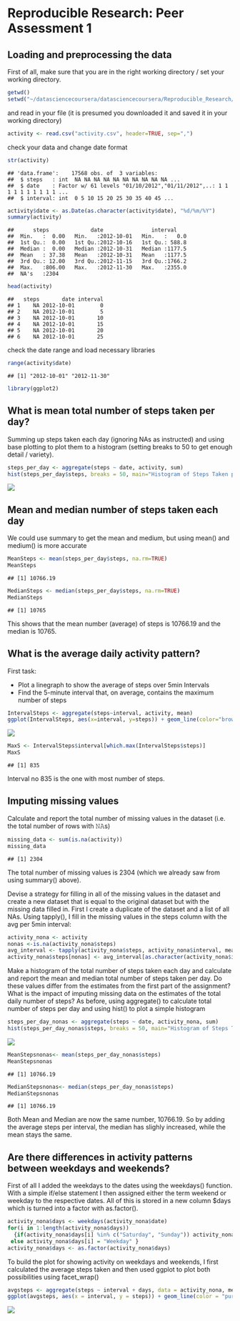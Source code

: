 # Reproducible Research: Peer Assessment 1


## Loading and preprocessing the data
First of all, make sure that you are in the right working directory / set your working directory.

```r
getwd()
setwd("~/datasciencecoursera/datasciencecoursera/Reproducible_Research/RepData_PeerAssessment1")
```
and read in your file (it is presumed you downloaded it and saved it in your working directory)

```r
activity <- read.csv("activity.csv", header=TRUE, sep=",")
```
check your data and change date format

```r
str(activity)
```

```
## 'data.frame':	17568 obs. of  3 variables:
##  $ steps   : int  NA NA NA NA NA NA NA NA NA NA ...
##  $ date    : Factor w/ 61 levels "01/10/2012","01/11/2012",..: 1 1 1 1 1 1 1 1 1 1 ...
##  $ interval: int  0 5 10 15 20 25 30 35 40 45 ...
```

```r
activity$date <- as.Date(as.character(activity$date), "%d/%m/%Y")
summary(activity)
```

```
##      steps             date               interval     
##  Min.   :  0.00   Min.   :2012-10-01   Min.   :   0.0  
##  1st Qu.:  0.00   1st Qu.:2012-10-16   1st Qu.: 588.8  
##  Median :  0.00   Median :2012-10-31   Median :1177.5  
##  Mean   : 37.38   Mean   :2012-10-31   Mean   :1177.5  
##  3rd Qu.: 12.00   3rd Qu.:2012-11-15   3rd Qu.:1766.2  
##  Max.   :806.00   Max.   :2012-11-30   Max.   :2355.0  
##  NA's   :2304
```

```r
head(activity)
```

```
##   steps       date interval
## 1    NA 2012-10-01        0
## 2    NA 2012-10-01        5
## 3    NA 2012-10-01       10
## 4    NA 2012-10-01       15
## 5    NA 2012-10-01       20
## 6    NA 2012-10-01       25
```
check the date range and load necessary libraries

```r
range(activity$date)
```

```
## [1] "2012-10-01" "2012-11-30"
```

```r
library(ggplot2)
```
## What is mean total number of steps taken per day?
Summing up steps taken each day (ignoring NAs as instructed) and using base plotting to plot them to a histogram (setting breaks to 50 to get enough detail / variety).

```r
steps_per_day <- aggregate(steps ~ date, activity, sum)
hist(steps_per_day$steps, breaks = 50, main="Histogram of Steps Taken per Day", xlab="Number of Steps taken per day", col="purple")
```

![](PA1_template_files/figure-html/unnamed-chunk-5-1.png)<!-- -->

## Mean and median number of steps taken each day
We could use summary to get the mean and medium, but using mean() and medium() is more accurate

```r
MeanSteps <- mean(steps_per_day$steps, na.rm=TRUE)
MeanSteps
```

```
## [1] 10766.19
```

```r
MedianSteps <- median(steps_per_day$steps, na.rm=TRUE)
MedianSteps
```

```
## [1] 10765
```
This shows that the mean number (average) of steps is 10766.19 and the median is 10765.

## What is the average daily activity pattern?
First task:
- Plot a linegraph to show the average of steps over 5min Intervals
- Find the 5-minute interval that, on average, contains the maximum number of steps

```r
IntervalSteps <- aggregate(steps~interval, activity, mean)
ggplot(IntervalSteps, aes(x=interval, y=steps)) + geom_line(color="brown", size=.5) + labs(title="Average Daily Activity Pattern", x="Interval", y="Number of steps")
```

![](PA1_template_files/figure-html/unnamed-chunk-7-1.png)<!-- -->

```r
MaxS <- IntervalSteps$interval[which.max(IntervalSteps$steps)]
MaxS
```

```
## [1] 835
```
Interval no 835 is the one with most number of steps.

## Imputing missing values
Calculate and report the total number of missing values in the dataset (i.e. the total number of rows with 𝙽𝙰s)

```r
missing_data <- sum(is.na(activity))
missing_data
```

```
## [1] 2304
```
The total number of missing values is 2304 (which we already saw from using summary() above).

Devise a strategy for filling in all of the missing values in the dataset and create a new dataset that is equal to the original dataset but with the missing data filled in.
First I create a duplicate of the dataset and a list of all NAs. Using tapply(), I fill in the missing values in the steps column with the avg per 5min interval:

```r
activity_nona <- activity
nonas <-is.na(activity_nona$steps)
avg_interval <- tapply(activity_nona$steps, activity_nona$interval, mean, na.rm=TRUE, simplify=TRUE)
activity_nona$steps[nonas] <- avg_interval[as.character(activity_nona$interval[nonas])]
```
Make a histogram of the total number of steps taken each day and calculate and report the mean and median total number of steps taken per day. Do these values differ from the estimates from the first part of the assignment? What is the impact of imputing missing data on the estimates of the total daily number of steps?
As before, using aggregate() to calculate total number of steps per day and using hist() to plot a simple histogram

```r
steps_per_day_nonas <- aggregate(steps ~ date, activity_nona, sum)
hist(steps_per_day_nonas$steps, breaks = 50, main="Histogram of Steps Taken per Day", xlab="Number of Steps taken per day", col="pink")
```

![](PA1_template_files/figure-html/unnamed-chunk-10-1.png)<!-- -->

```r
MeanStepsnonas<- mean(steps_per_day_nonas$steps)
MeanStepsnonas
```

```
## [1] 10766.19
```

```r
MedianStepsnonas<- median(steps_per_day_nonas$steps)
MedianStepsnonas
```

```
## [1] 10766.19
```
Both Mean and Median are now the same number, 10766.19. So by adding the average steps per interval, the median has slighly increased, while the mean stays the same.

## Are there differences in activity patterns between weekdays and weekends?
First of all I added the weekdays to the dates using the weekdays() function. With a simple if/else statement I then assigned either the term weekend or weekday to the respective dates. All of this is stored in a new column $days which is turned into a factor with as.factor().

```r
activity_nona$days <- weekdays(activity_nona$date)
for(i in 1:length(activity_nona$days)) 
  {if(activity_nona$days[i] %in% c("Saturday", "Sunday")) activity_nona$days[i] = "Weekend"
 else activity_nona$days[i] = "Weekday" }
activity_nona$days <- as.factor(activity_nona$days)
```
To build the plot for showing activity on weekdays and weekends, I first calculated the average steps taken and then used ggplot to plot both possibilities using facet_wrap()

```r
avgsteps <- aggregate(steps ~ interval + days, data = activity_nona, mean)
ggplot(avgsteps, aes(x = interval, y = steps)) + geom_line(color = "purple")+ labs(x = "Interval", y = "Number of steps")  + facet_wrap( ~ days, nrow=2, ncol=1)
```

![](PA1_template_files/figure-html/unnamed-chunk-12-1.png)<!-- -->
